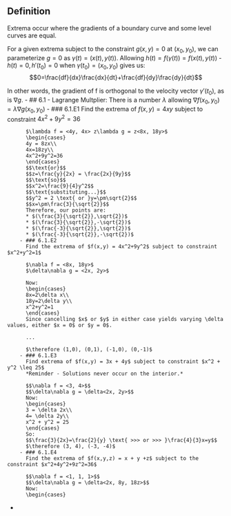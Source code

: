 ## Definition
Extrema occur where the gradients of a boundary curve and some level curves are equal.

For a given extrema subject to the constraint $g(x,y) = 0$ at $(x_0, y_0)$, we can parameterize $g=0$ as $\gamma(t) = (x(t), y(t))$.
Allowing $h(t) = f(\gamma(t)) = f(x(t), y(t))$ - $h(t) = 0, h'(t_0) = 0$ when $\gamma(t_0) = (x_0, y_0)$ gives us:
$$0=\frac{df}{dx}\frac{dx}{dt}+\frac{df}{dy}\frac{dy}{dt}$$

In other words, the gradient of f is orthogonal to the velocity vector $\gamma '(t_0)$, as is $\nabla g$.
	- ## 6.1 - Lagrange Multplier:
	  There is a number $\lambda$ allowing $\nabla f(x_0, y_0) = \lambda\nabla g(x_0,y_0)$
		- ### 6.1.E1
		  Find the extrema of $f(x,y) = 4xy$ subject to constraint $4x^2+9y^2=36$
		  
		  $\lambda f = <4y, 4x> z\lambda g = z<8x, 18y>$
		  \begin{cases}
		  4y = 8zx\\
		  4x=18zy\\
		  4x^2+9y^2=36
		  \end{cases}
		  $$\text{or}$$
		  $$z=\frac{y}{2x} = \frac{2x}{9y}$$
		  $$\text{so}$$
		  $$x^2=\frac{9}{4}y^2$$
		  $$\text{substituting...}$$
		  $$y^2 = 2 \text{ or }y=\pm\sqrt{2}$$
		  $$x=\pm\frac{3}{\sqrt{2}}$$
		  Therefore, our points are:
		  * $(\frac{3}{\sqrt{2}},\sqrt{2})$
		  * $(\frac{3}{\sqrt{2}},-\sqrt{2})$
		  * $(\frac{-3}{\sqrt{2}},\sqrt{2})$
		  * $(\frac{-3}{\sqrt{2}},-\sqrt{2})$
		- ### 6.1.E2
		  Find the extrema of $f(x,y) = 4x^2+9y^2$ subject to constraint $x^2+y^2=1$
		  
		  $\nabla f = <8x, 18y>$
		  $\delta\nabla g = <2x, 2y>$
		  
		  Now:
		  \begin{cases}
		  8x=2\delta x\\
		  18y=2\delta y\\
		  x^2+y^2=1
		  \end{cases}
		  Since cancelling $x$ or $y$ in either case yields varying \delta values, either $x = 0$ or $y = 0$.
		  
		  ...
		  
		  $\therefore (1,0), (0,1), (-1,0), (0,-1)$
		- ### 6.1.E3
		  Find extrema of $f(x,y) = 3x + 4y$ subject to constraint $x^2 + y^2 \leq 25$
		  *Reminder - Solutions never occur on the interior.*
		  
		  $$\nabla f = <3, 4>$$
		  $$\delta\nabla g = \delta<2x, 2y>$$
		  Now:
		  \begin{cases}
		  3 = \delta 2x\\
		  4= \delta 2y\\
		  x^2 + y^2 = 25
		  \end{cases}
		  So:
		  $$\frac{3}{2x}=\frac{2}{y} \text{ >>> or >>> }\frac{4}{3}x=y$$
		  $\therefore (3, 4), (-3, -4)$
		- ### 6.1.E4
		  Find the extrema of $f(x,y,z) = x + y +z$ subject to the constraint $x^2+4y^2+9z^2=36$
		  
		  $$\nabla f = <1, 1, 1>$$
		  $$\delta\nabla g = \delta<2x, 8y, 18z>$$
		  Now:
		  \begin{cases}
-
